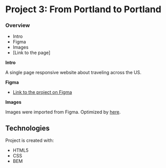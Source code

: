 # Project 3: From Portland to Portland

### Overview
* Intro
* Figma
* Images
* [Link to the page]

**Intro**

A single page responsive website about traveling across the US.

**Figma**

* [Link to the project on Figma](https://www.figma.com/file/lNsn9aE1Be6bvg9FeAzRXT/Sprint-3-From-Portland-to-Portland-desktop-mobile?node-id=0%3A1)

**Images**

Images were imported from Figma. Optimized by [here](https://tinypng.com/).

## Technologies
Project is created with:
* HTML5
* CSS  
* BEM
